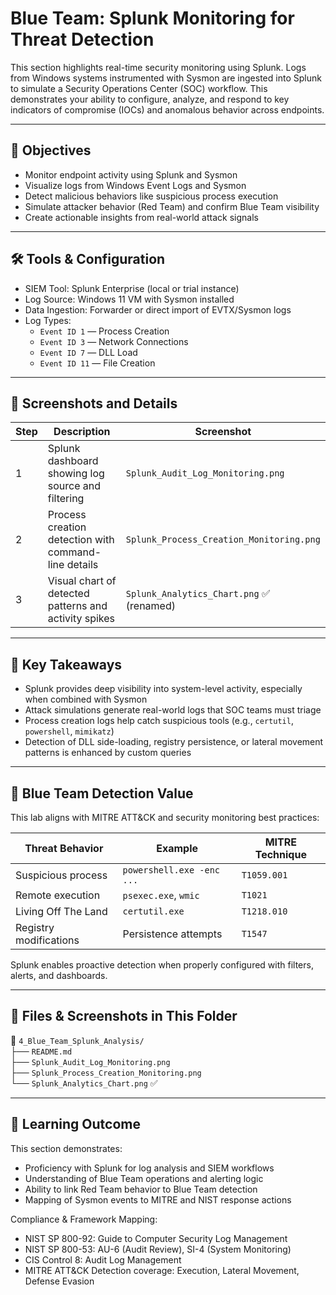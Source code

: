 # Blue Team: Splunk Monitoring for Threat Detection

This section highlights real-time security monitoring using Splunk. Logs from Windows systems instrumented with Sysmon are ingested into Splunk to simulate a Security Operations Center (SOC) workflow. This demonstrates your ability to configure, analyze, and respond to key indicators of compromise (IOCs) and anomalous behavior across endpoints.

---

## 🎯 Objectives

- Monitor endpoint activity using Splunk and Sysmon
- Visualize logs from Windows Event Logs and Sysmon
- Detect malicious behaviors like suspicious process execution
- Simulate attacker behavior (Red Team) and confirm Blue Team visibility
- Create actionable insights from real-world attack signals

---

## 🛠️ Tools & Configuration

- SIEM Tool: Splunk Enterprise (local or trial instance)
- Log Source: Windows 11 VM with Sysmon installed
- Data Ingestion: Forwarder or direct import of EVTX/Sysmon logs
- Log Types:
  - `Event ID 1` — Process Creation
  - `Event ID 3` — Network Connections
  - `Event ID 7` — DLL Load
  - `Event ID 11` — File Creation

---

## 📸 Screenshots and Details

| Step | Description | Screenshot |
|------|-------------|------------|
| 1    | Splunk dashboard showing log source and filtering | `Splunk_Audit_Log_Monitoring.png` |
| 2    | Process creation detection with command-line details | `Splunk_Process_Creation_Monitoring.png` |
| 3    | Visual chart of detected patterns and activity spikes | `Splunk_Analytics_Chart.png` ✅ (renamed) |

---

## 🧠 Key Takeaways

- Splunk provides deep visibility into system-level activity, especially when combined with Sysmon
- Attack simulations generate real-world logs that SOC teams must triage
- Process creation logs help catch suspicious tools (e.g., `certutil`, `powershell`, `mimikatz`)
- Detection of DLL side-loading, registry persistence, or lateral movement patterns is enhanced by custom queries

---

## 🔐 Blue Team Detection Value

This lab aligns with MITRE ATT&CK and security monitoring best practices:

| Threat Behavior | Example | MITRE Technique |
|-----------------|---------|-----------------|
| Suspicious process | `powershell.exe -enc ...` | `T1059.001` |
| Remote execution | `psexec.exe`, `wmic` | `T1021` |
| Living Off The Land | `certutil.exe` | `T1218.010` |
| Registry modifications | Persistence attempts | `T1547` |

Splunk enables proactive detection when properly configured with filters, alerts, and dashboards.

---

## 📁 Files & Screenshots in This Folder

📂 `4_Blue_Team_Splunk_Analysis/`  
├── `README.md`  
├── `Splunk_Audit_Log_Monitoring.png`  
├── `Splunk_Process_Creation_Monitoring.png`  
└── `Splunk_Analytics_Chart.png` ✅

---

## 🧠 Learning Outcome

This section demonstrates:

- Proficiency with Splunk for log analysis and SIEM workflows
- Understanding of Blue Team operations and alerting logic
- Ability to link Red Team behavior to Blue Team detection
- Mapping of Sysmon events to MITRE and NIST response actions

Compliance & Framework Mapping:

- NIST SP 800-92: Guide to Computer Security Log Management  
- NIST SP 800-53: AU-6 (Audit Review), SI-4 (System Monitoring)  
- CIS Control 8: Audit Log Management  
- MITRE ATT&CK Detection coverage: Execution, Lateral Movement, Defense Evasion

